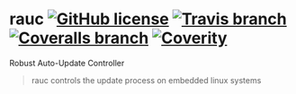 # rauc [![GitHub license](https://img.shields.io/badge/license-LGPLv2.1-blue.svg)](https://raw.githubusercontent.com/jluebbe/rauc/master/COPYING) [![Travis branch](https://img.shields.io/travis/jluebbe/rauc/master.svg)](https://travis-ci.org/jluebbe/rauc) [![Coveralls branch](https://img.shields.io/coveralls/jluebbe/rauc/master.svg)](https://coveralls.io/r/jluebbe/rauc) [![Coverity](https://img.shields.io/coverity/scan/5085.svg)](https://scan.coverity.com/projects/5085)
Robust Auto-Update Controller

> rauc controls the update process on embedded linux systems
